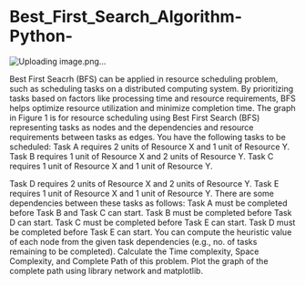 # Best_First_Search_Algorithm-Python-



![Uploading image.png…]()

Best First Seacrh (BFS) can be applied in resource scheduling problem, such as scheduling tasks
on a distributed computing system. By prioritizing tasks based on factors like processing time and
resource requirements, BFS helps optimize resource utilization and minimize completion time.
The graph in Figure 1 is for resource scheduling using Best First Search (BFS) representing tasks
as nodes and the dependencies and resource requirements between tasks as edges.
You have the following tasks to be scheduled:
Task A requires 2 units of Resource X and 1 unit of Resource Y.
Task B requires 1 unit of Resource X and 2 units of Resource Y.
Task C requires 1 unit of Resource X and 1 unit of Resource Y.



Task D requires 2 units of Resource X and 2 units of Resource Y.
Task E requires 1 unit of Resource X and 1 unit of Resource Y.
There are some dependencies between these tasks as follows:
Task A must be completed before Task B and Task C can start.
Task B must be completed before Task D can start.
Task C must be completed before Task E can start.
Task D must be completed before Task E can start.
You can compute the heuristic value of each node from the given task dependencies (e.g., no. of
tasks remaining to be completed).
Calculate the Time complexity, Space Complexity, and Complete Path of this problem. Plot the
graph of the complete path using library network and matplotlib.
